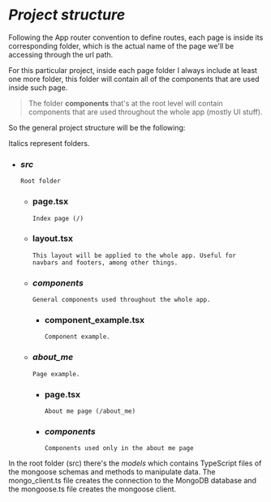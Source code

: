 # _Project structure_

Following the App router convention to define routes, each page is inside its corresponding folder, which is the actual name of the page we'll be accessing through the url path.

For this particular project, inside each page folder I always include at least one more folder, this folder will contain all of the components that are used inside such page.

> The folder **components** that's at the root level will contain components that are used throughout the whole app (mostly UI stuff).

So the general project structure will be the following:

Italics represent folders.

- ### _src_
  `Root folder`
  - ### page.tsx
    `Index page (/)`
  - ### layout.tsx
    `This layout will be applied to the whole app. Useful for navbars and footers, among other things.`
  - ### _components_
    `General components used throughout the whole app.`
    - ### component_example.tsx
      `Component example.`
  - ### _about_me_
    `Page example.`
    - ### page.tsx
      `About me page (/about_me)`
    - ### _components_
      `Components used only in the about me page`

In the root folder (src) there's the _models_ which contains TypeScript files of the mongoose schemas and methods to manipulate data.
The mongo_client.ts file creates the connection to the MongoDB database and the mongoose.ts file creates the mongoose client.
